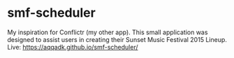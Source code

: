 # smf-scheduler
My inspiration for Conflictr (my other app). This small application was designed to assist users in creating their Sunset Music Festival 2015 Lineup.
Live: https://aqqadk.github.io/smf-scheduler/

